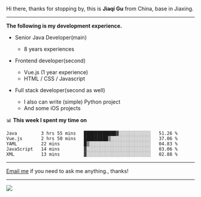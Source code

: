 Hi there, thanks for stopping by, this is **Jiaqi Gu** from China, base in Jiaxing.

---

**The following is my development experience.**

- Senior Java Developer(main)
  - 8 years experiences

- Frontend developer(second)
  - Vue.js (1 year experience)
  - HTML / CSS / Javascript
  
- Full stack developer(second as well)
  - I also can write (simple) Python project
  - And some iOS projects

📊 **This week I spent my time on**
<!--START_SECTION:waka-->
```text
Java         3 hrs 55 mins   ████████████▓░░░░░░░░░░░░   51.26 % 
Vue.js       2 hrs 50 mins   █████████▒░░░░░░░░░░░░░░░   37.06 % 
YAML         22 mins         █▒░░░░░░░░░░░░░░░░░░░░░░░   04.83 % 
JavaScript   14 mins         ▓░░░░░░░░░░░░░░░░░░░░░░░░   03.06 % 
XML          13 mins         ▓░░░░░░░░░░░░░░░░░░░░░░░░   02.88 % 
```
<!--END_SECTION:waka-->

---

[Email me](mailto:droidqw@gmail.com?subject=Hiring_from_GitHub) if you need to ask me anything., thanks!

---

![]( https://visitor-badge.glitch.me/badge?page_id=githubgujiaqi)
